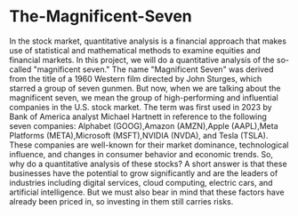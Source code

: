 # The-Magnificent-Seven

In the stock market, quantitative analysis is a financial approach that makes use of statistical and mathematical methods to examine equities and financial markets. In this project, we will do a quantitative analysis of the so-called "magnificent seven." The name "Magnificent Seven" was derived from the title of a 1960 Western film directed by John Sturges, which starred a group of seven gunmen. But now, when we are talking about the magnificent seven, we mean the group of high-performing and influential companies in the U.S. stock market. The term was first used in 2023 by Bank of America analyst Michael Hartnett in reference to the following seven companies: Alphabet (GOOG),Amazon (AMZN),Apple (AAPL),Meta Platforms (META),Microsoft (MSFT),NVIDIA (NVDA), and Tesla (TSLA). These companies are well-known for their market dominance, technological influence, and changes in consumer behavior and economic trends. So, why do a quantitative analysis of these stocks? A short answer is that these businesses have the potential to grow significantly and are the leaders of industries including digital services, cloud computing, electric cars, and artificial intelligence. But we must also bear in mind that these factors have already been priced in, so investing in them still carries risks.
